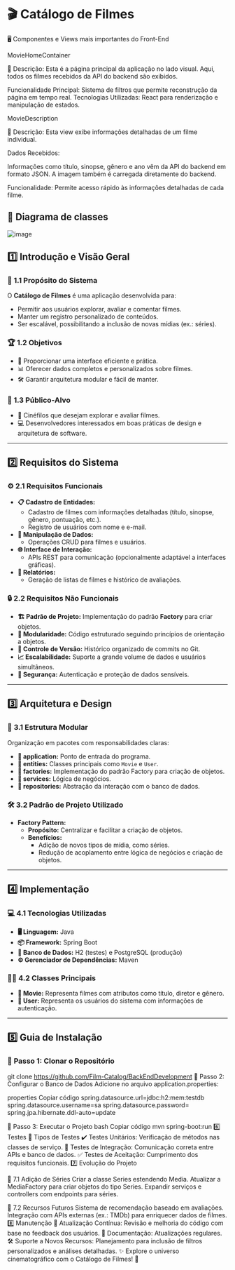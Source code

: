 # 🎬 **Catálogo de Filmes**  

🖥️ Componentes e Views mais importantes do Front-End

MovieHomeContainer

📍 Descrição:
Esta é a página principal da aplicação no lado visual. Aqui, todos os filmes recebidos da API do backend são exibidos.

Funcionalidade Principal: Sistema de filtros que permite reconstrução da página em tempo real.
Tecnologias Utilizadas: React para renderização e manipulação de estados.

MovieDescription

📍 Descrição:
Esta view exibe informações detalhadas de um filme individual.

Dados Recebidos:

Informações como título, sinopse, gênero e ano vêm da API do backend em formato JSON.
A imagem também é carregada diretamente do backend.

Funcionalidade:
Permite acesso rápido às informações detalhadas de cada filme.

## 📖 **Diagrama de classes**  

![image](https://github.com/user-attachments/assets/75332d66-ae12-4194-88c9-2512f2bdb9b9)

## 1️⃣ **Introdução e Visão Geral**

### 🎯 **1.1 Propósito do Sistema**
O **Catálogo de Filmes** é uma aplicação desenvolvida para:
- Permitir aos usuários explorar, avaliar e comentar filmes.  
- Manter um registro personalizado de conteúdos.  
- Ser escalável, possibilitando a inclusão de novas mídias (ex.: séries).  

### 🏆 **1.2 Objetivos**
- 🌟 Proporcionar uma interface eficiente e prática.  
- 📊 Oferecer dados completos e personalizados sobre filmes.  
- 🛠️ Garantir arquitetura modular e fácil de manter.  

### 👥 **1.3 Público-Alvo**
- 🎥 Cinéfilos que desejam explorar e avaliar filmes.  
- 💻 Desenvolvedores interessados em boas práticas de design e arquitetura de software.  

---

## 2️⃣ **Requisitos do Sistema**

### ⚙️ **2.1 Requisitos Funcionais**
- **📋 Cadastro de Entidades:**  
  - Cadastro de filmes com informações detalhadas (título, sinopse, gênero, pontuação, etc.).  
  - Registro de usuários com nome e e-mail.  
- **🔄 Manipulação de Dados:**  
  - Operações CRUD para filmes e usuários.  
- **🌐 Interface de Interação:**  
  - APIs REST para comunicação (opcionalmente adaptável a interfaces gráficas).  
- **📑 Relatórios:**  
  - Geração de listas de filmes e histórico de avaliações.  

### 🔒 **2.2 Requisitos Não Funcionais**
- **🏗️ Padrão de Projeto:** Implementação do padrão **Factory** para criar objetos.  
- **📂 Modularidade:** Código estruturado seguindo princípios de orientação a objetos.  
- **📜 Controle de Versão:** Histórico organizado de commits no Git.  
- **📈 Escalabilidade:** Suporte a grande volume de dados e usuários simultâneos.  
- **🔐 Segurança:** Autenticação e proteção de dados sensíveis.  

---

## 3️⃣ **Arquitetura e Design**

### 🧩 **3.1 Estrutura Modular**
Organização em pacotes com responsabilidades claras:  
- **📂 application:** Ponto de entrada do programa.  
- **📂 entities:** Classes principais como `Movie` e `User`.  
- **📂 factories:** Implementação do padrão Factory para criação de objetos.  
- **📂 services:** Lógica de negócios.  
- **📂 repositories:** Abstração da interação com o banco de dados.  

### 🛠️ **3.2 Padrão de Projeto Utilizado**
- **Factory Pattern:**  
  - **Propósito:** Centralizar e facilitar a criação de objetos.  
  - **Benefícios:**  
    - Adição de novos tipos de mídia, como séries.  
    - Redução de acoplamento entre lógica de negócios e criação de objetos.  

---

## 4️⃣ **Implementação**

### 💻 **4.1 Tecnologias Utilizadas**
- **🖥️ Linguagem:** Java  
- **📦 Framework:** Spring Boot  
- **💾 Banco de Dados:** H2 (testes) e PostgreSQL (produção)  
- **⚙️ Gerenciador de Dependências:** Maven  

### 🧑‍💻 **4.2 Classes Principais**
- **🎥 Movie:** Representa filmes com atributos como título, diretor e gênero.  
- **👤 User:** Representa os usuários do sistema com informações de autenticação.  

---

## 5️⃣ **Guia de Instalação**

### 📝 **Passo 1: Clonar o Repositório**
git clone https://github.com/Film-Catalog/BackEndDevelopment
🔧 Passo 2: Configurar o Banco de Dados
Adicione no arquivo application.properties:

properties
Copiar código
spring.datasource.url=jdbc:h2:mem:testdb
spring.datasource.username=sa
spring.datasource.password=
spring.jpa.hibernate.ddl-auto=update

🚀 Passo 3: Executar o Projeto
bash
Copiar código
mvn spring-boot:run
6️⃣ Testes
🧪 Tipos de Testes
✔️ Testes Unitários: Verificação de métodos nas classes de serviço.
🔗 Testes de Integração: Comunicação correta entre APIs e banco de dados.
✅ Testes de Aceitação: Cumprimento dos requisitos funcionais.
7️⃣ Evolução do Projeto

📌 7.1 Adição de Séries
Criar a classe Series estendendo Media.
Atualizar a MediaFactory para criar objetos do tipo Series.
Expandir serviços e controllers com endpoints para séries.

🌟 7.2 Recursos Futuros
Sistema de recomendação baseado em avaliações.
Integração com APIs externas (ex.: TMDb) para enriquecer dados de filmes.
8️⃣ Manutenção
🔄 Atualização Contínua: Revisão e melhoria do código com base no feedback dos usuários.
📘 Documentação: Atualizações regulares.
🛠️ Suporte a Novos Recursos: Planejamento para inclusão de filtros personalizados e análises detalhadas.
✨ Explore o universo cinematográfico com o Catálogo de Filmes! 🎥
